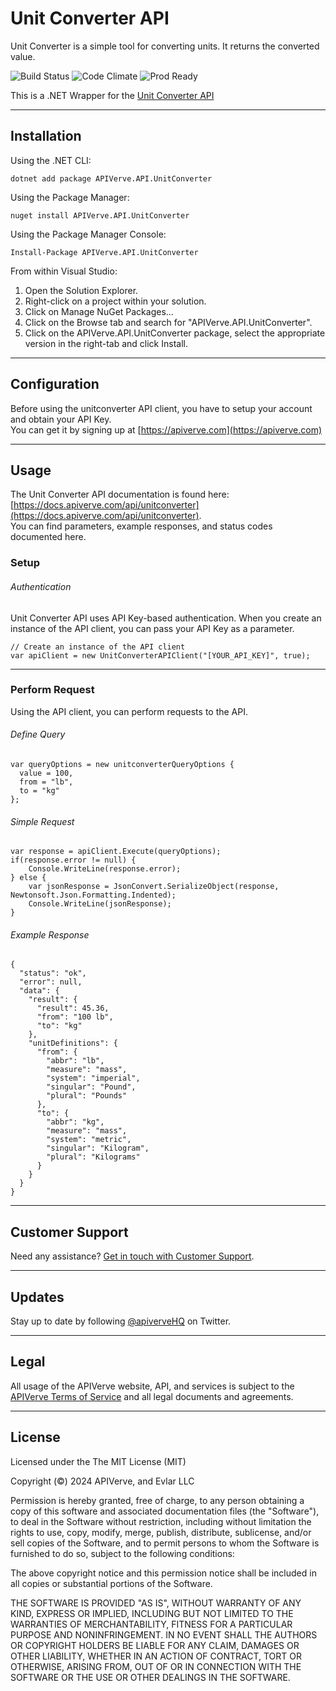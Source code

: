 Unit Converter API
============

Unit Converter is a simple tool for converting units. It returns the converted value.

![Build Status](https://img.shields.io/badge/build-passing-green)
![Code Climate](https://img.shields.io/badge/maintainability-B-purple)
![Prod Ready](https://img.shields.io/badge/production-ready-blue)

This is a .NET Wrapper for the [Unit Converter API](https://apiverve.com/marketplace/api/unitconverter)

---

## Installation

Using the .NET CLI:
```
dotnet add package APIVerve.API.UnitConverter
```

Using the Package Manager:
```
nuget install APIVerve.API.UnitConverter
```

Using the Package Manager Console:
```
Install-Package APIVerve.API.UnitConverter
```

From within Visual Studio:

1. Open the Solution Explorer.
2. Right-click on a project within your solution.
3. Click on Manage NuGet Packages...
4. Click on the Browse tab and search for "APIVerve.API.UnitConverter".
5. Click on the APIVerve.API.UnitConverter package, select the appropriate version in the right-tab and click Install.


---

## Configuration

Before using the unitconverter API client, you have to setup your account and obtain your API Key.  
You can get it by signing up at [https://apiverve.com](https://apiverve.com)

---

## Usage

The Unit Converter API documentation is found here: [https://docs.apiverve.com/api/unitconverter](https://docs.apiverve.com/api/unitconverter).  
You can find parameters, example responses, and status codes documented here.

### Setup

###### Authentication
Unit Converter API uses API Key-based authentication. When you create an instance of the API client, you can pass your API Key as a parameter.

```
// Create an instance of the API client
var apiClient = new UnitConverterAPIClient("[YOUR_API_KEY]", true);
```

---


### Perform Request
Using the API client, you can perform requests to the API.

###### Define Query

```
var queryOptions = new unitconverterQueryOptions {
  value = 100,
  from = "lb",
  to = "kg"
};
```

###### Simple Request

```
var response = apiClient.Execute(queryOptions);
if(response.error != null) {
	Console.WriteLine(response.error);
} else {
    var jsonResponse = JsonConvert.SerializeObject(response, Newtonsoft.Json.Formatting.Indented);
    Console.WriteLine(jsonResponse);
}
```

###### Example Response

```
{
  "status": "ok",
  "error": null,
  "data": {
    "result": {
      "result": 45.36,
      "from": "100 lb",
      "to": "kg"
    },
    "unitDefinitions": {
      "from": {
        "abbr": "lb",
        "measure": "mass",
        "system": "imperial",
        "singular": "Pound",
        "plural": "Pounds"
      },
      "to": {
        "abbr": "kg",
        "measure": "mass",
        "system": "metric",
        "singular": "Kilogram",
        "plural": "Kilograms"
      }
    }
  }
}
```

---

## Customer Support

Need any assistance? [Get in touch with Customer Support](https://apiverve.com/contact).

---

## Updates
Stay up to date by following [@apiverveHQ](https://twitter.com/apiverveHQ) on Twitter.

---

## Legal

All usage of the APIVerve website, API, and services is subject to the [APIVerve Terms of Service](https://apiverve.com/terms) and all legal documents and agreements.

---

## License
Licensed under the The MIT License (MIT)

Copyright (&copy;) 2024 APIVerve, and Evlar LLC

Permission is hereby granted, free of charge, to any person obtaining a copy of this software and associated documentation files (the "Software"), to deal in the Software without restriction, including without limitation the rights to use, copy, modify, merge, publish, distribute, sublicense, and/or sell copies of the Software, and to permit persons to whom the Software is furnished to do so, subject to the following conditions:

The above copyright notice and this permission notice shall be included in all copies or substantial portions of the Software.

THE SOFTWARE IS PROVIDED "AS IS", WITHOUT WARRANTY OF ANY KIND, EXPRESS OR IMPLIED, INCLUDING BUT NOT LIMITED TO THE WARRANTIES OF MERCHANTABILITY, FITNESS FOR A PARTICULAR PURPOSE AND NONINFRINGEMENT. IN NO EVENT SHALL THE AUTHORS OR COPYRIGHT HOLDERS BE LIABLE FOR ANY CLAIM, DAMAGES OR OTHER LIABILITY, WHETHER IN AN ACTION OF CONTRACT, TORT OR OTHERWISE, ARISING FROM, OUT OF OR IN CONNECTION WITH THE SOFTWARE OR THE USE OR OTHER DEALINGS IN THE SOFTWARE.